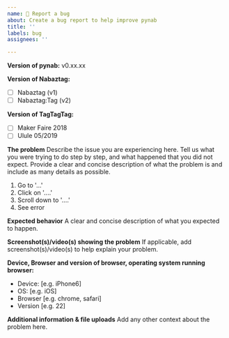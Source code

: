 ```yaml
---
name: 🐛 Report a bug
about: Create a bug report to help improve pynab
title: ''
labels: bug
assignees: ''

---
```


**Version of pynab:** v0.xx.xx

**Version of Nabaztag:**

- [ ] Nabaztag (v1)
- [ ] Nabaztag:Tag (v2)

**Version of TagTagTag:**

- [ ] Maker Faire 2018
- [ ] Ulule 05/2019

**The problem**
Describe the issue you are experiencing here. Tell us what you were trying to do step by step, and what happened that you did not expect. Provide a clear and concise description of what the problem is and include as many details as possible.

1. Go to '...'
2. Click on '....'
3. Scroll down to '....'
4. See error

**Expected behavior**
A clear and concise description of what you expected to happen.

**Screenshot(s)/video(s) showing the problem**
If applicable, add screenshot(s)/video(s) to help explain your problem.

<!-- If applicable, always include if unsure. -->

**Device, Browser and version of browser, operating system running browser:**
- Device: [e.g. iPhone6]
- OS: [e.g. iOS]
- Browser [e.g. chrome, safari]
- Version [e.g. 22]

**Additional information & file uploads**
Add any other context about the problem here.
